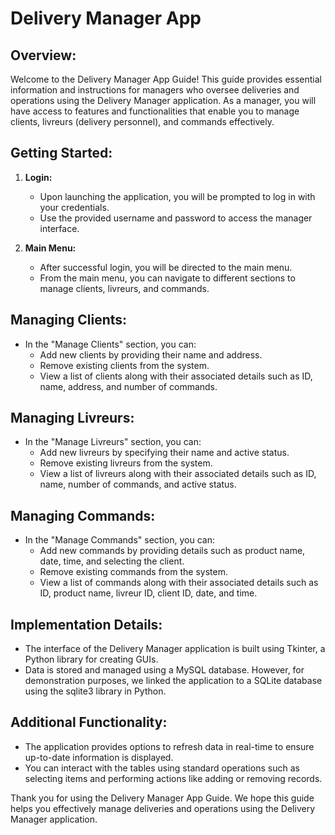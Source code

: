 # Delivery Manager App 

## Overview:
Welcome to the Delivery Manager App Guide! This guide provides essential information and instructions for managers who oversee deliveries and operations using the Delivery Manager application. As a manager, you will have access to features and functionalities that enable you to manage clients, livreurs (delivery personnel), and commands effectively.

## Getting Started:
1. **Login:**
   - Upon launching the application, you will be prompted to log in with your credentials.
   - Use the provided username and password to access the manager interface.

2. **Main Menu:**
   - After successful login, you will be directed to the main menu.
   - From the main menu, you can navigate to different sections to manage clients, livreurs, and commands.

## Managing Clients:
- In the "Manage Clients" section, you can:
  - Add new clients by providing their name and address.
  - Remove existing clients from the system.
  - View a list of clients along with their associated details such as ID, name, address, and number of commands.

## Managing Livreurs:
- In the "Manage Livreurs" section, you can:
  - Add new livreurs by specifying their name and active status.
  - Remove existing livreurs from the system.
  - View a list of livreurs along with their associated details such as ID, name, number of commands, and active status.

## Managing Commands:
- In the "Manage Commands" section, you can:
  - Add new commands by providing details such as product name, date, time, and selecting the client.
  - Remove existing commands from the system.
  - View a list of commands along with their associated details such as ID, product name, livreur ID, client ID, date, and time.
    
## Implementation Details:
- The interface of the Delivery Manager application is built using Tkinter, a Python library for creating GUIs.
- Data is stored and managed using a MySQL database. However, for demonstration purposes, we linked the application to a SQLite database using the sqlite3 library in Python.

## Additional Functionality:
- The application provides options to refresh data in real-time to ensure up-to-date information is displayed.
- You can interact with the tables using standard operations such as selecting items and performing actions like adding or removing records.

Thank you for using the Delivery Manager App Guide. We hope this guide helps you effectively manage deliveries and operations using the Delivery Manager application.
